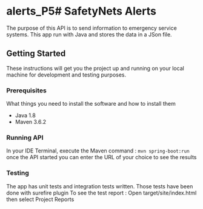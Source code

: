 # alerts_P5# SafetyNets Alerts
The purpose of this API is to send information to emergency service systems.
This app run with Java and stores the data in a JSon file.

## Getting Started
These instructions will get you the project up and running on your local machine for development and testing purposes.

### Prerequisites

What things you need to install the software and how to install them

- Java 1.8
- Maven 3.6.2

### Running API

In your IDE Terminal, execute the Maven command : 
`mvn spring-boot:run`
once the API started you can enter the URL of your choice to see the results


### Testing

The app has unit tests and integration tests written.
Those tests have been done with surefire plugin
To see the test report : Open target/site/index.html then select Project Reports

 

